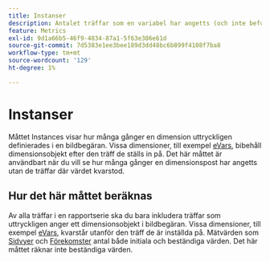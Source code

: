 ```yaml
---
title: Instanser
description: Antalet träffar som en variabel har angetts (och inte befunnits).
feature: Metrics
exl-id: 9d1a66b5-46f9-4834-87a1-5f63e386e61d
source-git-commit: 7d5383e1ee3bee189d3dd48bc6b899f4108f7ba8
workflow-type: tm+mt
source-wordcount: '129'
ht-degree: 1%

---
```


# Instanser

Måttet Instances visar hur många gånger en dimension uttryckligen definierades i en bildbegäran. Vissa dimensioner, till exempel [eVars](../dimensions/evar.md), bibehåll dimensionsobjekt efter den träff de ställs in på. Det här måttet är användbart när du vill se hur många gånger en dimensionspost har angetts utan de träffar där värdet kvarstod.

## Hur det här måttet beräknas

Av alla träffar i en rapportserie ska du bara inkludera träffar som uttryckligen anger ett dimensionsobjekt i bildbegäran. Vissa dimensioner, till exempel [eVars](../dimensions/evar.md), kvarstår utanför den träff de är inställda på. Mätvärden som [Sidvyer](page-views.md) och [Förekomster](occurrences.md) antal både initiala och beständiga värden. Det här måttet räknar inte beständiga värden.
